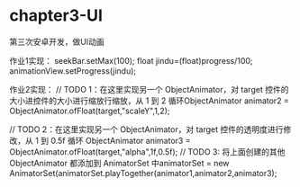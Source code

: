 # chapter3-UI
第三次安卓开发，做UI动画

作业1实现：
 seekBar.setMax(100);
 float  jindu=(float)progress/100;
 animationView.setProgress(jindu);

作业2实现：
// TODO 1：在这里实现另一个 ObjectAnimator，对 target 控件的大小进控件的大小进行缩放行缩放，从 1 到 2 循环ObjectAnimator animator2 = ObjectAnimator.ofFloat(target,"scaleY",1,2);

// TODO 2：在这里实现另一个 ObjectAnimator，对 target 控件的透明度进行修改，从 1 到 0.5f 循环 ObjectAnimator animator3 = ObjectAnimator.ofFloat(target,"alpha",1f,0.5f);
// TODO 3: 将上面创建的其他 ObjectAnimator 都添加到 AnimatorSet 中animatorSet = new AnimatorSet(animatorSet.playTogether(animator1,animator2,animator3);
